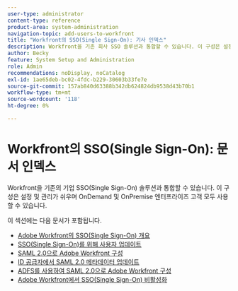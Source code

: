 ```yaml
---
user-type: administrator
content-type: reference
product-area: system-administration
navigation-topic: add-users-to-workfront
title: "Workfront의 SSO(Single Sign-On): 기사 인덱스"
description: Workfront을 기존 회사 SSO 솔루션과 통합할 수 있습니다. 이 구성은 설정 및 관리가 쉬우며 OnDemand 및 OnPremise 엔터프라이즈 고객 모두 사용할 수 있습니다.
author: Becky
feature: System Setup and Administration
role: Admin
recommendations: noDisplay, noCatalog
exl-id: 1ae65deb-bc02-4fdc-b229-30603b33fe7e
source-git-commit: 157ab840d63388b342db624824db9538d43b70b1
workflow-type: tm+mt
source-wordcount: '118'
ht-degree: 0%

---
```


# Workfront의 SSO(Single Sign-On): 문서 인덱스

<!-- Audited: 05/2024 -->

Workfront을 기존의 기업 SSO(Single Sign-On) 솔루션과 통합할 수 있습니다. 이 구성은 설정 및 관리가 쉬우며 OnDemand 및 OnPremise 엔터프라이즈 고객 모두 사용할 수 있습니다.

이 섹션에는 다음 문서가 포함됩니다.

* [Adobe Workfront의 SSO(Single Sign-On) 개요](../../../administration-and-setup/add-users/single-sign-on/sso-in-workfront.md)
* [SSO(Single Sign-On)를 위해 사용자 업데이트](../../../administration-and-setup/add-users/single-sign-on/update-users-sso.md)
* [SAML 2.0으로 Adobe Workfront 구성](../../../administration-and-setup/add-users/single-sign-on/configure-workfront-saml-2.md)
* [ID 공급자에서 SAML 2.0 메타데이터 업데이트](../../../administration-and-setup/add-users/single-sign-on/update-saml-2-metadata-ip.md)
* [ADFS를 사용하여 SAML 2.0으로 Adobe Workfront 구성](../../../administration-and-setup/add-users/single-sign-on/configure-workfront-saml-2-adfs.md)
* [Adobe Workfront에서 SSO(Single Sign-On) 비활성화](../../../administration-and-setup/add-users/single-sign-on/deactivate-sso.md)
